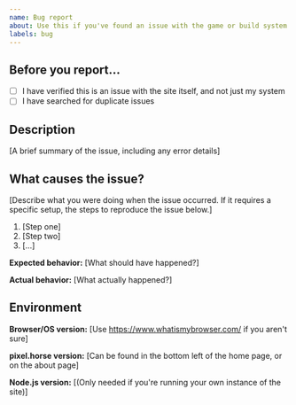 ```yaml
---
name: Bug report
about: Use this if you've found an issue with the game or build system. Issues with configuration or setup should be referred to our Discord.
labels: bug
---
```


<!-- If you're able to fix the bug you're reporting, feel free to link to a related pull request in the comments! -->

## Before you report...

<!-- Place an x within the brackets to denote you've completed the checklist item -->

  - [ ] I have verified this is an issue with the site itself, and not just my system
		<!-- Can another friend see this issue using a similar setup to your own?-->
		<!-- Note: Some issues may only show up on a specific browser or OS. These are still issues, and should be reported. -->
  - [ ] I have searched for duplicate issues

## Description

[A brief summary of the issue, including any error details]

## What causes the issue?

[Describe what you were doing when the issue occurred. If it requires a specific setup, the steps to reproduce the issue below.]

  1. [Step one]
  2. [Step two]
  3. [...]

**Expected behavior:** [What should have happened?]

**Actual behavior:** [What actually happened?]

## Environment

**Browser/OS version:** [Use https://www.whatismybrowser.com/ if you aren't sure]

**pixel.horse version:** [Can be found in the bottom left of the home page, or on the about page]

**Node.js version:** [(Only needed if you're running your own instance of the site)]
